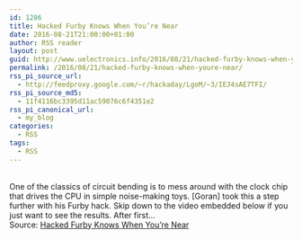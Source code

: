 ```yaml
---
id: 1286
title: Hacked Furby Knows When You’re Near
date: 2016-08-21T21:00:00+01:00
author: RSS reader
layout: post
guid: http://www.uelectronics.info/2016/08/21/hacked-furby-knows-when-youre-near/
permalink: /2016/08/21/hacked-furby-knows-when-youre-near/
rss_pi_source_url:
  - http://feedproxy.google.com/~r/hackaday/LgoM/~3/IEJ4sAE7TFI/
rss_pi_source_md5:
  - 11f4116bc3395d11ac59076c6f4351e2
rss_pi_canonical_url:
  - my_blog
categories:
  - RSS
tags:
  - RSS
---
```

&#013;  
One of the classics of circuit bending is to mess around with the clock chip that drives the CPU in simple noise-making toys. [Goran] took this a step further with his Furby hack. Skip down to the video embedded below if you just want to see the results. After first…&#013;  
Source: <a href="http://feedproxy.google.com/~r/hackaday/LgoM/~3/IEJ4sAE7TFI/" target="_blank">Hacked Furby Knows When You’re Near</a>
